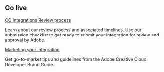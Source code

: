 ## Go live

<DiscoverBlock slots="link, text"/>

[CC Integrations Review process](review-process/)

Learn about our review process and associated timelines. Use our submission checklist to get ready to submit your integration for review and approval by Adobe.

<DiscoverBlock slots="link, text"/>

[Marketing your integration](marketing/)

Get go-to-market tips and guidelines from the Adobe Creative Cloud Developer Brand Guide.
